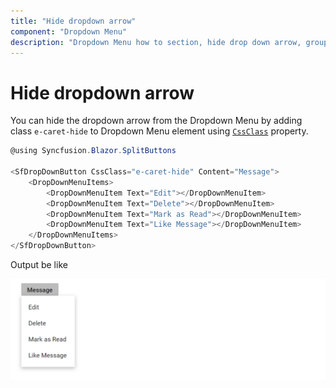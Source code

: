 ```yaml
---
title: "Hide dropdown arrow"
component: "Dropdown Menu"
description: "Dropdown Menu how to section, hide drop down arrow, group popup items using list view component, dialog open on popup item click."
---
```


# Hide dropdown arrow

You can hide the dropdown arrow from the Dropdown Menu by adding class `e-caret-hide`
to Dropdown Menu element using [`CssClass`](https://help.syncfusion.com/cr/blazor/Syncfusion.Blazor~Syncfusion.Blazor.SplitButtons.SfDropDownButton~CssClass.html)
property.

```csharp
@using Syncfusion.Blazor.SplitButtons

<SfDropDownButton CssClass="e-caret-hide" Content="Message">
    <DropDownMenuItems>
        <DropDownMenuItem Text="Edit"></DropDownMenuItem>
        <DropDownMenuItem Text="Delete"></DropDownMenuItem>
        <DropDownMenuItem Text="Mark as Read"></DropDownMenuItem>
        <DropDownMenuItem Text="Like Message"></DropDownMenuItem>
    </DropDownMenuItems>
</SfDropDownButton>

```

Output be like

![Button Sample](./../images/ddb-hide.png)
